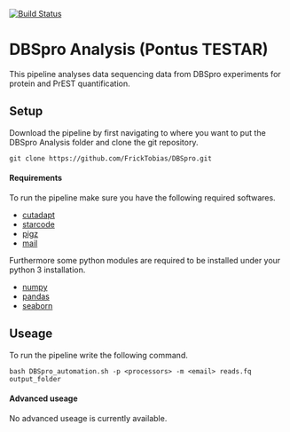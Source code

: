 [![Build Status](https://travis-ci.org/FrickTobias/DBSpro.svg?branch=master)](https://travis-ci.org/FrickTobias/DBSpro)

# DBSpro Analysis (Pontus TESTAR)

This pipeline analyses data sequencing data from DBSpro experiments for protein and PrEST quantification.

## Setup

Download the pipeline by first navigating to where you want to put the DBSpro Analysis folder and clone the git repository.

```
git clone https://github.com/FrickTobias/DBSpro.git
```
#### Requirements

To run the pipeline make sure you have the following required softwares.

- [cutadapt]()
- [starcode]()
- [pigz]()
- [mail]()

Furthermore some python modules are required to be installed under your python 3 installation.

- [numpy]()
- [pandas]()
- [seaborn]()

## Useage

To run the pipeline write the following command.

```
bash DBSpro_automation.sh -p <processors> -m <email> reads.fq output_folder
```

#### Advanced useage

No advanced useage is currently available. 
